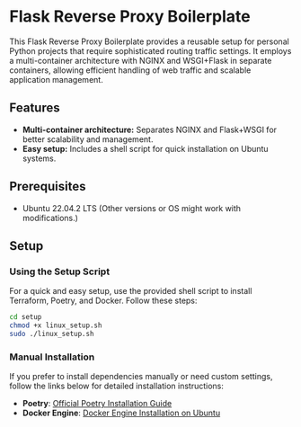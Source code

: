 # Flask Reverse Proxy Boilerplate

This Flask Reverse Proxy Boilerplate provides a reusable setup for personal Python projects that require sophisticated routing traffic settings. It employs a multi-container architecture with NGINX and WSGI+Flask in separate containers, allowing efficient handling of web traffic and scalable application management.

## Features

- **Multi-container architecture:** Separates NGINX and Flask+WSGI for better scalability and management.
- **Easy setup:** Includes a shell script for quick installation on Ubuntu systems.

## Prerequisites

- Ubuntu 22.04.2 LTS (Other versions or OS might work with modifications.)

## Setup

### Using the Setup Script

For a quick and easy setup, use the provided shell script to install Terraform, Poetry, and Docker. Follow these steps:

```sh
cd setup
chmod +x linux_setup.sh
sudo ./linux_setup.sh
```

### Manual Installation

If you prefer to install dependencies manually or need custom settings, follow the links below for detailed installation instructions:

- **Poetry**: [Official Poetry Installation Guide](https://python-poetry.org/docs/#installing-with-the-official-installer)
- **Docker Engine**: [Docker Engine Installation on Ubuntu](https://docs.docker.com/engine/install/ubuntu/#set-up-the-repository)

